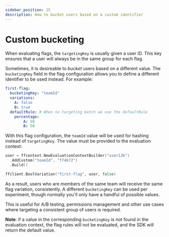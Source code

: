 ```yaml
---
sidebar_position: 15
description: How to bucket users based on a custom identifier
---
```


# Custom bucketing

When evaluating flags, the `targetingKey` is usually given a user ID. This key ensures that a user will always be in the same group for each flag.

Sometimes, it is desireable to _bucket_ users based on a different value. The `bucketingKey` field in the flag configuration allows you to define a different identifier to be used instead. For example:

```yaml
first-flag:
  bucketingKey: "teamId"
  variations:
    A: false
    B: true
  defaultRule: # When no targeting match we use the defaultRule
    percentage:
        A: 50
        B: 50
```

With this flag configuration, the `teamId` value will be used for hashing instead of `targetingKey`. The value must be provided to the evaluation context:


```go
user = ffcontext.NewEvaluationContextBuilder("user126")
  .AddCustom("teamId", "f74b72")
  .Build()

ffclient.BoolVariation("first-flag", user, false)
```

As a result, users who are members of the same team will receive the same flag variation, consistently. A different `bucketingKey` can be used per experiment, though normally you'll only have a handful of possible values.

This is useful for A/B testing, permissions management and other use cases where targeting a consistent group of users is required.

**Note**: if a value in the corresponding `bucketingKey` is not found in the evaluation context, the flag rules will not be evaluated, and the SDK will return the default value.